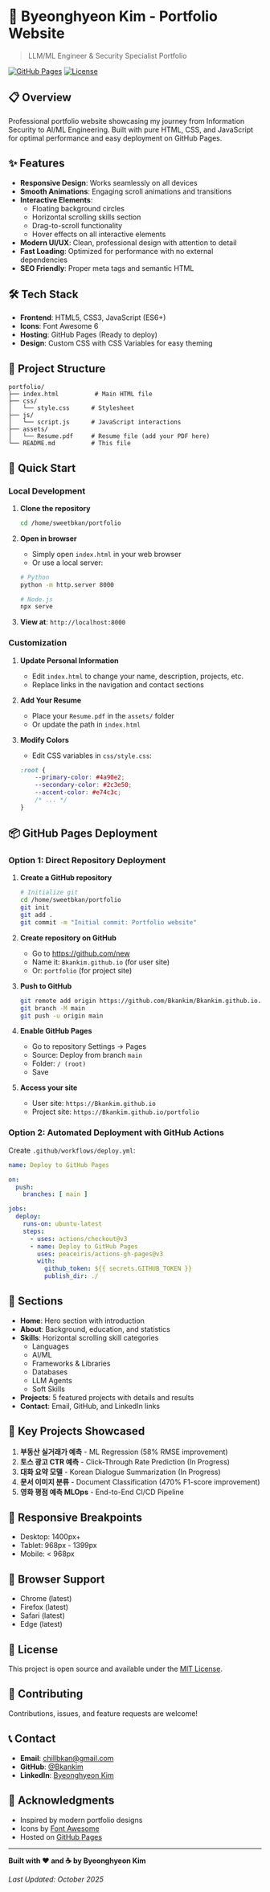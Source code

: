 # 🚀 Byeonghyeon Kim - Portfolio Website

> LLM/ML Engineer & Security Specialist Portfolio

[![GitHub Pages](https://img.shields.io/badge/GitHub-Pages-blue?logo=github)](https://github.com/Bkankim)
[![License](https://img.shields.io/badge/License-MIT-green.svg)](LICENSE)

## 📋 Overview

Professional portfolio website showcasing my journey from Information Security to AI/ML Engineering. Built with pure HTML, CSS, and JavaScript for optimal performance and easy deployment on GitHub Pages.

## ✨ Features

- **Responsive Design**: Works seamlessly on all devices
- **Smooth Animations**: Engaging scroll animations and transitions
- **Interactive Elements**: 
  - Floating background circles
  - Horizontal scrolling skills section
  - Drag-to-scroll functionality
  - Hover effects on all interactive elements
- **Modern UI/UX**: Clean, professional design with attention to detail
- **Fast Loading**: Optimized for performance with no external dependencies
- **SEO Friendly**: Proper meta tags and semantic HTML

## 🛠️ Tech Stack

- **Frontend**: HTML5, CSS3, JavaScript (ES6+)
- **Icons**: Font Awesome 6
- **Hosting**: GitHub Pages (Ready to deploy)
- **Design**: Custom CSS with CSS Variables for easy theming

## 📁 Project Structure

```
portfolio/
├── index.html          # Main HTML file
├── css/
│   └── style.css      # Stylesheet
├── js/
│   └── script.js      # JavaScript interactions
├── assets/
│   └── Resume.pdf     # Resume file (add your PDF here)
└── README.md          # This file
```

## 🚀 Quick Start

### Local Development

1. **Clone the repository**
   ```bash
   cd /home/sweetbkan/portfolio
   ```

2. **Open in browser**
   - Simply open `index.html` in your web browser
   - Or use a local server:
   ```bash
   # Python
   python -m http.server 8000
   
   # Node.js
   npx serve
   ```

3. **View at**: `http://localhost:8000`

### Customization

1. **Update Personal Information**
   - Edit `index.html` to change your name, description, projects, etc.
   - Replace links in the navigation and contact sections

2. **Add Your Resume**
   - Place your `Resume.pdf` in the `assets/` folder
   - Or update the path in `index.html`

3. **Modify Colors**
   - Edit CSS variables in `css/style.css`:
   ```css
   :root {
       --primary-color: #4a90e2;
       --secondary-color: #2c3e50;
       --accent-color: #e74c3c;
       /* ... */
   }
   ```

## 📦 GitHub Pages Deployment

### Option 1: Direct Repository Deployment

1. **Create a GitHub repository**
   ```bash
   # Initialize git
   cd /home/sweetbkan/portfolio
   git init
   git add .
   git commit -m "Initial commit: Portfolio website"
   ```

2. **Create repository on GitHub**
   - Go to https://github.com/new
   - Name it: `Bkankim.github.io` (for user site)
   - Or: `portfolio` (for project site)

3. **Push to GitHub**
   ```bash
   git remote add origin https://github.com/Bkankim/Bkankim.github.io.git
   git branch -M main
   git push -u origin main
   ```

4. **Enable GitHub Pages**
   - Go to repository Settings → Pages
   - Source: Deploy from branch `main`
   - Folder: `/ (root)`
   - Save

5. **Access your site**
   - User site: `https://Bkankim.github.io`
   - Project site: `https://Bkankim.github.io/portfolio`

### Option 2: Automated Deployment with GitHub Actions

Create `.github/workflows/deploy.yml`:

```yaml
name: Deploy to GitHub Pages

on:
  push:
    branches: [ main ]

jobs:
  deploy:
    runs-on: ubuntu-latest
    steps:
      - uses: actions/checkout@v3
      - name: Deploy to GitHub Pages
        uses: peaceiris/actions-gh-pages@v3
        with:
          github_token: ${{ secrets.GITHUB_TOKEN }}
          publish_dir: ./
```

## 🎨 Sections

- **Home**: Hero section with introduction
- **About**: Background, education, and statistics
- **Skills**: Horizontal scrolling skill categories
  - Languages
  - AI/ML
  - Frameworks & Libraries
  - Databases
  - LLM Agents
  - Soft Skills
- **Projects**: 5 featured projects with details and results
- **Contact**: Email, GitHub, and LinkedIn links

## 🌟 Key Projects Showcased

1. **부동산 실거래가 예측** - ML Regression (58% RMSE improvement)
2. **토스 광고 CTR 예측** - Click-Through Rate Prediction (In Progress)
3. **대화 요약 모델** - Korean Dialogue Summarization (In Progress)
4. **문서 이미지 분류** - Document Classification (470% F1-score improvement)
5. **영화 평점 예측 MLOps** - End-to-End CI/CD Pipeline

## 📱 Responsive Breakpoints

- Desktop: 1400px+
- Tablet: 968px - 1399px
- Mobile: < 968px

## 🔧 Browser Support

- Chrome (latest)
- Firefox (latest)
- Safari (latest)
- Edge (latest)

## 📄 License

This project is open source and available under the [MIT License](LICENSE).

## 🤝 Contributing

Contributions, issues, and feature requests are welcome!

## 📞 Contact

- **Email**: chillbkan@gmail.com
- **GitHub**: [@Bkankim](https://github.com/Bkankim)
- **LinkedIn**: [Byeonghyeon Kim](https://www.linkedin.com/in/byeonghyeon-kim-7a1838389/)

## 🙏 Acknowledgments

- Inspired by modern portfolio designs
- Icons by [Font Awesome](https://fontawesome.com/)
- Hosted on [GitHub Pages](https://pages.github.com/)

---

**Built with ❤️ and ☕ by Byeonghyeon Kim**

*Last Updated: October 2025*